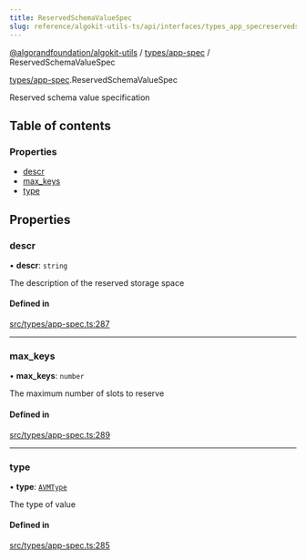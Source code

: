 ```yaml
---
title: ReservedSchemaValueSpec
slug: reference/algokit-utils-ts/api/interfaces/types_app_specreservedschemavaluespec
---
```


[@algorandfoundation/algokit-utils](/reference/algokit-utils-ts/api/overview) / [types/app-spec](/reference/algokit-utils-ts/api/modules/types_app_spec/) / ReservedSchemaValueSpec

[types/app-spec](/reference/algokit-utils-ts/api/modules/types_app_spec/).ReservedSchemaValueSpec

Reserved schema value specification

## Table of contents

### Properties

- [descr](#descr)
- [max_keys](#max_keys)
- [type](#type)

## Properties

### descr

• **descr**: `string`

The description of the reserved storage space

#### Defined in

[src/types/app-spec.ts:287](https://github.com/algorandfoundation/algokit-utils-ts/blob/main/src/types/app-spec.ts#L287)

---

### max_keys

• **max_keys**: `number`

The maximum number of slots to reserve

#### Defined in

[src/types/app-spec.ts:289](https://github.com/algorandfoundation/algokit-utils-ts/blob/main/src/types/app-spec.ts#L289)

---

### type

• **type**: [`AVMType`](/reference/algokit-utils-ts/api/modules/types_app_spec/#avmtype)

The type of value

#### Defined in

[src/types/app-spec.ts:285](https://github.com/algorandfoundation/algokit-utils-ts/blob/main/src/types/app-spec.ts#L285)
